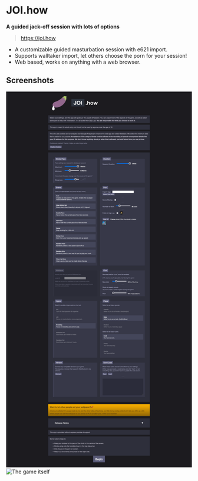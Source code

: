 # JOI.how
**A guided jack-off session with lots of options**

> https://joi.how
  - A customizable guided masturbation session with e621 import.
  - Supports walltaker import, let others choose the porn for your session!
  - Web based, works on anything with a web browser.

## Screenshots

![Available settings](img/joihow-settings.png)
![The game itself](img/joihow-game.gif)
